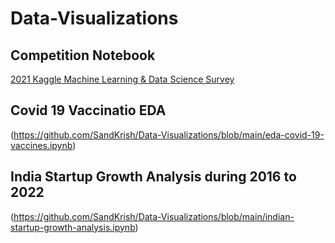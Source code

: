 # Data-Visualizations
## Competition Notebook 
[2021 Kaggle Machine Learning & Data Science Survey](https://github.com/SandKrish/Data-Visualizations/blob/main/detailed-eda-kaggle-survey-2021.ipynb)

## Covid 19 Vaccinatio EDA
(https://github.com/SandKrish/Data-Visualizations/blob/main/eda-covid-19-vaccines.ipynb)

## India Startup Growth Analysis during 2016 to 2022
(https://github.com/SandKrish/Data-Visualizations/blob/main/indian-startup-growth-analysis.ipynb)
